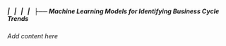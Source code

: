 ##### |   |   |   |   ├── Machine Learning Models for Identifying Business Cycle Trends

*Add content here*